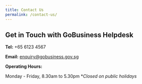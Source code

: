 ```yaml
---
title: Contact Us
permalink: /contact-us/
---
```


## Get in Touch with GoBusiness Helpdesk

**Tel:** +65 6123 4567

**Email:** <a href="mailto:enquiry@gobusiness.gov.sg" style="color:#037e8a">enquiry@gobusiness.gov.sg</a>

**Operating Hours:**

Monday - Friday, 8.30am to 5.30pm
**Closed on public holidays*

